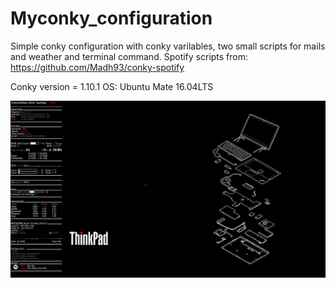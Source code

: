 # Myconky_configuration
Simple conky configuration with conky varilables, two small scripts for mails and weather and terminal command.
Spotify scripts from: https://github.com/Madh93/conky-spotify

Conky version = 1.10.1
OS: Ubuntu Mate 16.04LTS

![alt text](https://github.com/linofex/My-conky-configuration/blob/master/dekstop_conky_spotify.png)
